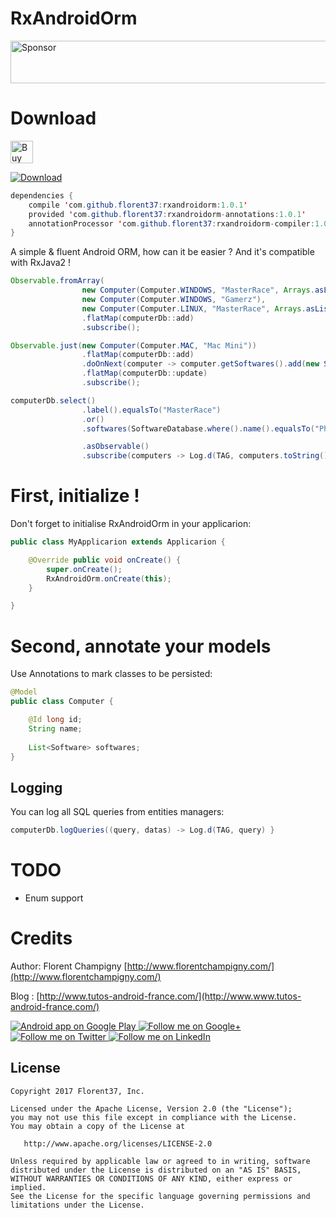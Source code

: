# RxAndroidOrm

<a target='_blank' rel='nofollow' href='https://app.codesponsor.io/link/iqkQGAc2EFNdScAzpwZr1Sdy/florent37/RxAndroidOrm'>
  <img alt='Sponsor' width='888' height='68' src='https://app.codesponsor.io/embed/iqkQGAc2EFNdScAzpwZr1Sdy/florent37/RxAndroidOrm.svg' />
</a>

# Download

<a href='https://ko-fi.com/A160LCC' target='_blank'><img height='36' style='border:0px;height:36px;' src='https://az743702.vo.msecnd.net/cdn/kofi1.png?v=0' border='0' alt='Buy Me a Coffee at ko-fi.com' /></a>

[ ![Download](https://api.bintray.com/packages/florent37/maven/rxandroidorm-compiler/images/download.svg) ](https://bintray.com/florent37/maven/rxandroidorm-compiler/_latestVersion)
```java
dependencies {
    compile 'com.github.florent37:rxandroidorm:1.0.1'
    provided 'com.github.florent37:rxandroidorm-annotations:1.0.1'
    annotationProcessor 'com.github.florent37:rxandroidorm-compiler:1.0.1'
}
```

A simple & fluent Android ORM, how can it be easier ?
And it's compatible with RxJava2 !

```java
Observable.fromArray(
                new Computer(Computer.WINDOWS, "MasterRace", Arrays.asList(new Software("Photoshop"))),
                new Computer(Computer.WINDOWS, "Gamerz"),
                new Computer(Computer.LINUX, "MasterRace", Arrays.asList(new Software("Gimp"))))
                .flatMap(computerDb::add)
                .subscribe();

Observable.just(new Computer(Computer.MAC, "Mac Mini"))
                .flatMap(computerDb::add)
                .doOnNext(computer -> computer.getSoftwares().add(new Software("Photoshop")))
                .flatMap(computerDb::update)
                .subscribe();

computerDb.select()
                .label().equalsTo("MasterRace")
                .or()
                .softwares(SoftwareDatabase.where().name().equalsTo("Photoshop"))

                .asObservable()
                .subscribe(computers -> Log.d(TAG, computers.toString()));
```

# First, initialize !

Don't forget to initialise RxAndroidOrm in your applicarion:

```java
public class MyApplicarion extends Applicarion {

    @Override public void onCreate() {
        super.onCreate();
        RxAndroidOrm.onCreate(this);
    }

}
```

# Second, annotate your models

Use Annotations to mark classes to be persisted:

```java
@Model
public class Computer {

    @Id long id;
    String name;
   
    List<Software> softwares;
}
```

## Logging

You can log all SQL queries from entities managers:

```java
computerDb.logQueries((query, datas) -> Log.d(TAG, query) }
```

# TODO

- Enum support

# Credits

Author: Florent Champigny [http://www.florentchampigny.com/](http://www.florentchampigny.com/)

Blog : [http://www.tutos-android-france.com/](http://www.www.tutos-android-france.com/)

<a href="https://play.google.com/store/apps/details?id=com.github.florent37.florent.champigny">
  <img alt="Android app on Google Play" src="https://developer.android.com/images/brand/en_app_rgb_wo_45.png" />
</a>
<a href="https://plus.google.com/+florentchampigny">
  <img alt="Follow me on Google+"
       src="https://raw.githubusercontent.com/florent37/DaVinci/master/mobile/src/main/res/drawable-hdpi/gplus.png" />
</a>
<a href="https://twitter.com/florent_champ">
  <img alt="Follow me on Twitter"
       src="https://raw.githubusercontent.com/florent37/DaVinci/master/mobile/src/main/res/drawable-hdpi/twitter.png" />
</a>
<a href="https://www.linkedin.com/in/florentchampigny">
  <img alt="Follow me on LinkedIn"
       src="https://raw.githubusercontent.com/florent37/DaVinci/master/mobile/src/main/res/drawable-hdpi/linkedin.png" />
</a>


License
--------

    Copyright 2017 Florent37, Inc.

    Licensed under the Apache License, Version 2.0 (the "License");
    you may not use this file except in compliance with the License.
    You may obtain a copy of the License at

       http://www.apache.org/licenses/LICENSE-2.0

    Unless required by applicable law or agreed to in writing, software
    distributed under the License is distributed on an "AS IS" BASIS,
    WITHOUT WARRANTIES OR CONDITIONS OF ANY KIND, either express or implied.
    See the License for the specific language governing permissions and
    limitations under the License.

